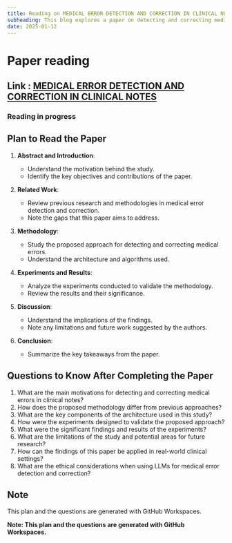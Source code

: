 ```yaml
---
title: Reading on MEDICAL ERROR DETECTION AND CORRECTION IN CLINICAL NOTES 
subheading: This blog explores a paper on detecting and correcting medical errors in clinical notes using Large Language Models (LLMs)
date: 2025-01-12
---
```


# Paper reading

## Link : [MEDICAL ERROR DETECTION AND CORRECTION IN CLINICAL NOTES](https://github.com/dinesh-coderepo/blogsite/blob/main/src/blog_posts/medical_llms/MEDEC-%20A%20BENCHMARK%20FOR%20MEDICAL%20ERROR%20DETECTION%20AND%20CORRECTION%20IN%20CLINICAL%20NOTES.pdf)

### Reading in progress

## Plan to Read the Paper

1. **Abstract and Introduction**:
   - Understand the motivation behind the study.
   - Identify the key objectives and contributions of the paper.

2. **Related Work**:
   - Review previous research and methodologies in medical error detection and correction.
   - Note the gaps that this paper aims to address.

3. **Methodology**:
   - Study the proposed approach for detecting and correcting medical errors.
   - Understand the architecture and algorithms used.

4. **Experiments and Results**:
   - Analyze the experiments conducted to validate the methodology.
   - Review the results and their significance.

5. **Discussion**:
   - Understand the implications of the findings.
   - Note any limitations and future work suggested by the authors.

6. **Conclusion**:
   - Summarize the key takeaways from the paper.

## Questions to Know After Completing the Paper

1. What are the main motivations for detecting and correcting medical errors in clinical notes?
2. How does the proposed methodology differ from previous approaches?
3. What are the key components of the architecture used in this study?
4. How were the experiments designed to validate the proposed approach?
5. What were the significant findings and results of the experiments?
6. What are the limitations of the study and potential areas for future research?
7. How can the findings of this paper be applied in real-world clinical settings?
8. What are the ethical considerations when using LLMs for medical error detection and correction?

## Note

This plan and the questions are generated with GitHub Workspaces.

**Note: This plan and the questions are generated with GitHub Workspaces.**
